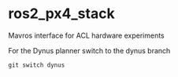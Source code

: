 # ros2_px4_stack
Mavros interface for ACL hardware experiments

For the Dynus planner switch to the dynus branch 
```
git switch dynus
```


